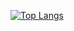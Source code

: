 [![Top Langs](https://github-readme-stats.vercel.app/api/top-langs/?username=faccin-eng)](https://github.com/anuraghazra/github-readme-stats)
